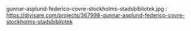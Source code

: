 gunnar-asplund-federico-covre-stockholms-stadsbibliotek.jpg
 : https://divisare.com/projects/367998-gunnar-asplund-federico-covre-stockholms-stadsbibliotek

